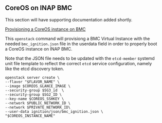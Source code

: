 ## CoreOS on INAP BMC

This section will have supporting documentation added shortly.

[Provisioning a CoreOS instance on BMC](provision_coreos_on_bmc.md)

This `openstack` command will provisiong a BMC Virtual Instance with the needed `bmc_ignition.json` file in the userdata field in order to properly boot a CoreOS instance on INAP BMC.

Note that the JSON file needs to be updated with the `etcd-member` systemd unit file template to reflect the correct `etcd` service configuration, namely like the etcd discovery token.

```
openstack server create \
--flavor "$FLAVOR_NAME" \
--image $COREOS_GLANCE_IMAGE \
--security-group $SG3_id  \
--security-group $SG2_ID \
--key-name $COREOS_SSHKEY \
--network $PUBLIC_NETWORK_ID \
--network $PRIVATE_NETWORK_ID\
--user-data ignition/json/bmc_ignition.json \
"$COREOS_INSTANCE_NAME"
```
